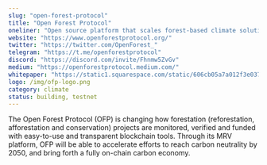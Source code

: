 ```yaml
---
slug: "open-forest-protocol"
title: "Open Forest Protocol"
oneliner: "Open source platform that scales forest-based climate solutions through accessible and transparent MRV, and data-backed carbon financing."
website: "https://www.openforestprotocol.org/"
twitter: "https://twitter.com/OpenForest_"
telegram: "https://t.me/openforestprotocol"
discord: "https://discord.com/invite/Fhnmw5ZvGv"
medium: "https://openforestprotocol.medium.com/"
whitepaper: "https://static1.squarespace.com/static/606cb05a7a012f3e0371e0a4/t/618a8e71eb78197f4e7efcdc/1636470388347/The+Open+Forest+Protocol_White+paper_dd+18.10.2021.pdf"
logo: /img/ofp-logo.png
category: climate
status: building, testnet
---
```


The Open Forest Protocol (OFP) is changing how forestation (reforestation, afforestation and conservation) projects are monitored, verified and funded with easy-to-use and transparent blockchain tools. Through its MRV platform, OFP will be able to accelerate efforts to reach carbon neutrality by 2050, and bring forth a fully on-chain carbon economy.

